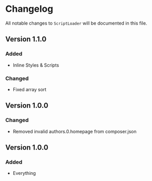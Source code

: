 # Changelog

All notable changes to `ScriptLoader` will be documented in this file.

## Version 1.1.0
### Added
* Inline Styles & Scripts
### Changed
* Fixed array sort

## Version 1.0.0
### Changed
- Removed invalid authors.0.homepage from composer.json

## Version 1.0.0

### Added
- Everything
